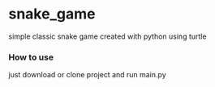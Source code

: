 # snake_game

simple classic snake game created with python using turtle

### **How to use**
just download or clone project and run main.py
